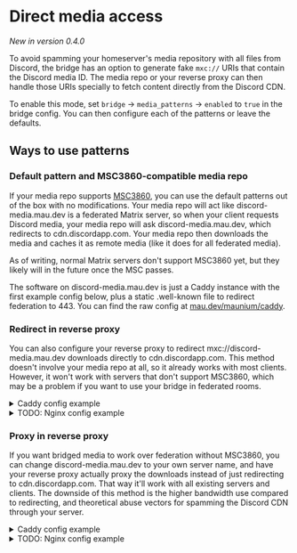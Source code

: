 # Direct media access
_New in version 0.4.0_

To avoid spamming your homeserver's media repository with all files from
Discord, the bridge has an option to generate fake `mxc://` URIs that contain
the Discord media ID. The media repo or your reverse proxy can then handle
those URIs specially to fetch content directly from the Discord CDN.

To enable this mode, set `bridge` -> `media_patterns` -> `enabled` to `true`
in the bridge config. You can then configure each of the patterns or leave the
defaults.

## Ways to use patterns

### Default pattern and MSC3860-compatible media repo
If your media repo supports [MSC3860], you can use the default patterns out of
the box with no modifications. Your media repo will act like discord-media.mau.dev
is a federated Matrix server, so when your client requests Discord media, your
media repo will ask discord-media.mau.dev, which redirects to cdn.discordapp.com.
Your media repo then downloads the media and caches it as remote media (like it
does for all federated media).

As of writing, normal Matrix servers don't support MSC3860 yet, but they likely
will in the future once the MSC passes.

The software on discord-media.mau.dev is just a Caddy instance with the first
example config below, plus a static .well-known file to redirect federation to
443. You can find the raw config at [mau.dev/maunium/caddy].

[mau.dev/maunium/caddy]: https://mau.dev/maunium/caddy/-/blob/master/vhosts/discord-media.mau.dev
[MSC3860]: https://github.com/matrix-org/matrix-spec-proposals/pull/3860

### Redirect in reverse proxy
You can also configure your reverse proxy to redirect mxc://discord-media.mau.dev
downloads directly to cdn.discordapp.com. This method doesn't involve your
media repo at all, so it already works with most clients. However, it won't
work with servers that don't support MSC3860, which may be a problem if you
want to use your bridge in federated rooms.

<details>
<summary>Caddy config example</summary>

```Caddyfile
matrix.example.com {
	# Matcher to catch /download and /thumbnail on /v3 and /r0
	@discordmaudev {
		path /_matrix/media/v3/download/discord-media.mau.dev/* /_matrix/media/v3/thumbnail/discord-media.mau.dev/* /_matrix/media/r0/download/discord-media.mau.dev/* /_matrix/media/r0/thumbnail/discord-media.mau.dev/*
	}
	handle @discordmaudev {
		# Need to use a route directive to make the uri mutations apply before redir
		route {
			# Remove the prefix in the URL
			uri path_regexp /_matrix/media/(?:r0|v3)/(?:download|thumbnail)/discord-media.mau.dev/ /
			# The mxc patterns use | instead of /, so replace it first turning it into attachments/1234
			uri replace "%7C" /
			# Then redirect to cdn.discordapp.com/attachments/1234 with HTTP 307
			redir https://cdn.discordapp.com{uri} 307
		}
	}
	# The usual proxying to your homeserver
	handle /_matrix/* {
		reverse_proxy http://localhost:8008
	}
```

</details>

<details>
<summary>TODO: Nginx config example</summary>
</details>

### Proxy in reverse proxy
If you want bridged media to work over federation without MSC3860, you can
change discord-media.mau.dev to your own server name, and have your reverse proxy
actually proxy the downloads instead of just redirecting to cdn.discordapp.com.
That way it'll work with all existing servers and clients. The downside of this
method is the higher bandwidth use compared to redirecting, and theoretical
abuse vectors for spamming the Discord CDN through your server.

<details>
<summary>Caddy config example</summary>

```Caddyfile
matrix.example.com {
	# Matcher to catch /download and /thumbnail on /v3 and /r0
	@discordmedia {
		path /_matrix/media/v3/download/example.com/discord_* /_matrix/media/v3/thumbnail/example.com/discord_* /_matrix/media/r0/download/example.com/discord_* /_matrix/media/r0/thumbnail/example.com/discord_*
	}
	# Use handle_path to remove the matched prefix
	handle @discordmedia {
		# Remove the prefix in the URL
		uri path_regexp /_matrix/media/(?:r0|v3)/(?:download|thumbnail)/example.com/discord_ /
		# The mxc patterns use | instead of /, so replace it first turning it into attachments/1234
		uri replace "%7C" /
		reverse_proxy {
			# reverse_proxy automatically includes the uri, so no {uri} at the end
			to https://cdn.discordapp.com
			# Caddy doesn't set the Host header automatically when reverse proxying
			# (because usually reverse proxies are local and don't care about Host headers)
			header_up Host cdn.discordapp.com
		}
	}
	handle /_matrix/* {
		reverse_proxy http://localhost:8008
	}
```

</details>

<details>
<summary>TODO: Nginx config example</summary>
</details>
